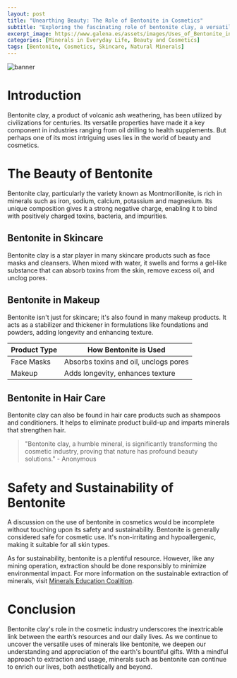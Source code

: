 ```yaml
---
layout: post
title: "Unearthing Beauty: The Role of Bentonite in Cosmetics"
subtitle: "Exploring the fascinating role of bentonite clay, a versatile natural mineral, in cosmetic products."
excerpt_image: https://www.galena.es/assets/images/Uses_of_Bentonite_in_Cosmetics.png
categories: [Minerals in Everyday Life, Beauty and Cosmetics]
tags: [Bentonite, Cosmetics, Skincare, Natural Minerals]
---
```


![banner](https://www.galena.es/assets/images/Uses_of_Bentonite_in_Cosmetics.png "An array of cosmetic products featuring bentonite clay, including face masks and powders, displayed on a wooden surface. The image highlights the natural texture and earthy color of the bentonite, emphasizing its role in skincare and beauty applications.")

# Introduction

Bentonite clay, a product of volcanic ash weathering, has been utilized by civilizations for centuries. Its versatile properties have made it a key component in industries ranging from oil drilling to health supplements. But perhaps one of its most intriguing uses lies in the world of beauty and cosmetics.

# The Beauty of Bentonite

Bentonite clay, particularly the variety known as Montmorillonite, is rich in minerals such as iron, sodium, calcium, potassium and magnesium. Its unique composition gives it a strong negative charge, enabling it to bind with positively charged toxins, bacteria, and impurities.

## Bentonite in Skincare

Bentonite clay is a star player in many skincare products such as face masks and cleansers. When mixed with water, it swells and forms a gel-like substance that can absorb toxins from the skin, remove excess oil, and unclog pores.

## Bentonite in Makeup

Bentonite isn't just for skincare; it's also found in many makeup products. It acts as a stabilizer and thickener in formulations like foundations and powders, adding longevity and enhancing texture.

| Product Type | How Bentonite is Used |
| ------------ | --------------------- |
| Face Masks   | Absorbs toxins and oil, unclogs pores |
| Makeup       | Adds longevity, enhances texture |

## Bentonite in Hair Care

Bentonite clay can also be found in hair care products such as shampoos and conditioners. It helps to eliminate product build-up and imparts minerals that strengthen hair.

> "Bentonite clay, a humble mineral, is significantly transforming the cosmetic industry, proving that nature has profound beauty solutions." - Anonymous

# Safety and Sustainability of Bentonite

A discussion on the use of bentonite in cosmetics would be incomplete without touching upon its safety and sustainability. Bentonite is generally considered safe for cosmetic use. It's non-irritating and hypoallergenic, making it suitable for all skin types.

As for sustainability, bentonite is a plentiful resource. However, like any mining operation, extraction should be done responsibly to minimize environmental impact. For more information on the sustainable extraction of minerals, visit [Minerals Education Coalition](https://www.mineralseducationcoalition.org/).

# Conclusion

Bentonite clay's role in the cosmetic industry underscores the inextricable link between the earth’s resources and our daily lives. As we continue to uncover the versatile uses of minerals like bentonite, we deepen our understanding and appreciation of the earth's bountiful gifts. With a mindful approach to extraction and usage, minerals such as bentonite can continue to enrich our lives, both aesthetically and beyond.